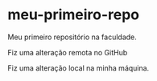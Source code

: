 # meu-primeiro-repo
Meu primeiro repositório na faculdade.

Fiz uma alteração remota no GitHub

Fiz uma alteração local na minha máquina.
